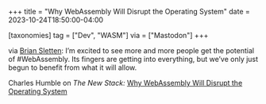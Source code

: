 +++
title = "Why WebAssembly Will Disrupt the Operating System"
date = 2023-10-24T18:50:00-04:00

[taxonomies]
tag = ["Dev", "WASM"]
via = ["Mastodon"]
+++

via [Brian Sletten](https://mastodon.social/@bsletten/111287558399540310): I’m excited to see more and more people get the potential of #WebAssembly. Its fingers are getting into everything, but we’ve only just begun to benefit from what it will allow.

<!-- more -->

Charles Humble on _The New Stack:_ [Why WebAssembly Will Disrupt the Operating System](https://thenewstack.io/why-webassembly-will-disrupt-the-operating-system/)
